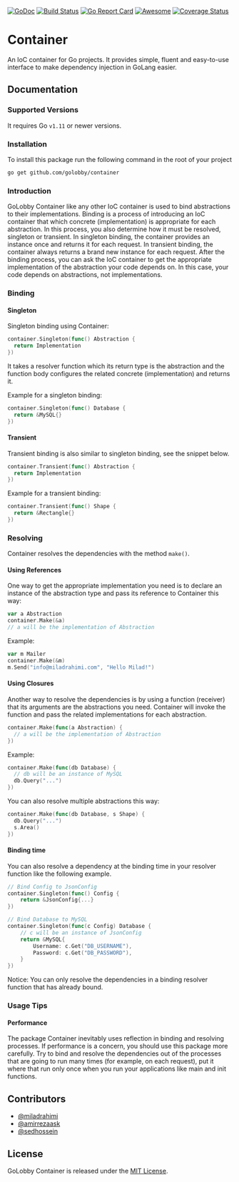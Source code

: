 [![GoDoc](https://godoc.org/github.com/golobby/container?status.svg)](https://godoc.org/github.com/golobby/container)
[![Build Status](https://travis-ci.org/golobby/container.svg?branch=master)](https://travis-ci.org/golobby/container)
[![Go Report Card](https://goreportcard.com/badge/github.com/golobby/container)](https://goreportcard.com/report/github.com/golobby/container)
[![Awesome](https://cdn.rawgit.com/sindresorhus/awesome/d7305f38d29fed78fa85652e3a63e154dd8e8829/media/badge.svg)](https://github.com/sindresorhus/awesome) 
[![Coverage Status](https://coveralls.io/repos/github/golobby/container/badge.png?branch=master)](https://coveralls.io/github/golobby/container?branch=master)

# Container
An IoC container for Go projects. It provides simple, fluent and easy-to-use interface to make dependency injection in 
GoLang easier.

## Documentation

### Supported Versions
It requires Go `v1.11` or newer versions.

### Installation
To install this package run the following command in the root of your project

```bash
go get github.com/golobby/container
```

### Introduction
GoLobby Container like any other IoC container is used to bind abstractions to their implementations.
Binding is a process of introducing an IoC container that which concrete (implementation) is appropriate for each 
abstraction. In this process, you also determine how it must be resolved, singleton or transient. 
In singleton binding, the container provides an instance once and returns it for each request. 
In transient binding, the container always returns a brand new instance for each request.
After the binding process, you can ask the IoC container to get the appropriate implementation of the abstraction your 
code depends on. In this case, your code depends on abstractions, not implementations.

### Binding

#### Singleton

Singleton binding using Container:

```go
container.Singleton(func() Abstraction {
  return Implementation
})
```

It takes a resolver function which its return type is the abstraction and the function body configures the related 
concrete (implementation) and returns it.

Example for a singleton binding:

```go
container.Singleton(func() Database {
  return &MySQL{}
})
```

#### Transient

Transient binding is also similar to singleton binding, see the snippet below.

```go
container.Transient(func() Abstraction {
  return Implementation
})
```

Example for a transient binding:

```go
container.Transient(func() Shape {
  return &Rectangle{}
})
```

### Resolving

Container resolves the dependencies with the method `make()`.

#### Using References

One way to get the appropriate implementation you need is to declare an instance of the abstraction type and pass its 
reference to Container this way:

```go
var a Abstraction
container.Make(&a)
// a will be the implementation of Abstraction
```

Example:

```go
var m Mailer
container.Make(&m)
m.Send("info@miladrahimi.com", "Hello Milad!")
```

#### Using Closures

Another way to resolve the dependencies is by using a function (receiver) that its arguments are the abstractions you 
need. Container will invoke the function and pass the related implementations for each abstraction.

```go
container.Make(func(a Abstraction) {
  // a will be the implementation of Abstraction
})
```

Example:

```go
container.Make(func(db Database) {
  // db will be an instance of MySQL
  db.Query("...")
})
```

You can also resolve multiple abstractions this way:

```go
container.Make(func(db Database, s Shape) {
  db.Query("...")
  s.Area()
})
```

#### Binding time

You can also resolve a dependency at the binding time in your resolver function like the following example.

```go
// Bind Config to JsonConfig
container.Singleton(func() Config {
    return &JsonConfig{...}
})

// Bind Database to MySQL
container.Singleton(func(c Config) Database {
    // c will be an instance of JsonConfig
    return &MySQL{
        Username: c.Get("DB_USERNAME"),
        Password: c.Get("DB_PASSWORD"),
    }
})
```

Notice: You can only resolve the dependencies in a binding resolver function that has already bound.

### Usage Tips

#### Performance
The package Container inevitably uses reflection in binding and resolving processes. 
If performance is a concern, you should use this package more carefully. 
Try to bind and resolve the dependencies out of the processes that are going to run many times 
(for example, on each request), put it where that run only once when you run your applications 
like main and init functions.

## Contributors

* [@miladrahimi](https://github.com/miladrahimi)
* [@amirrezaask](https://github.com/amirrezaask)
* [@sedhossein](https://github.com/sedhossein)

## License

GoLobby Container is released under the [MIT License](http://opensource.org/licenses/mit-license.php).
